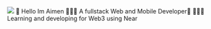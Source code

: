 ![](https://komarev.com/ghpvc/?username=aimensahnoun)
👋 Hello Im Aimen
🧑🏻‍💻 A fullstack Web and Mobile Developer📱
🧑🏻‍🎓 Learning and developing for Web3 using Near
